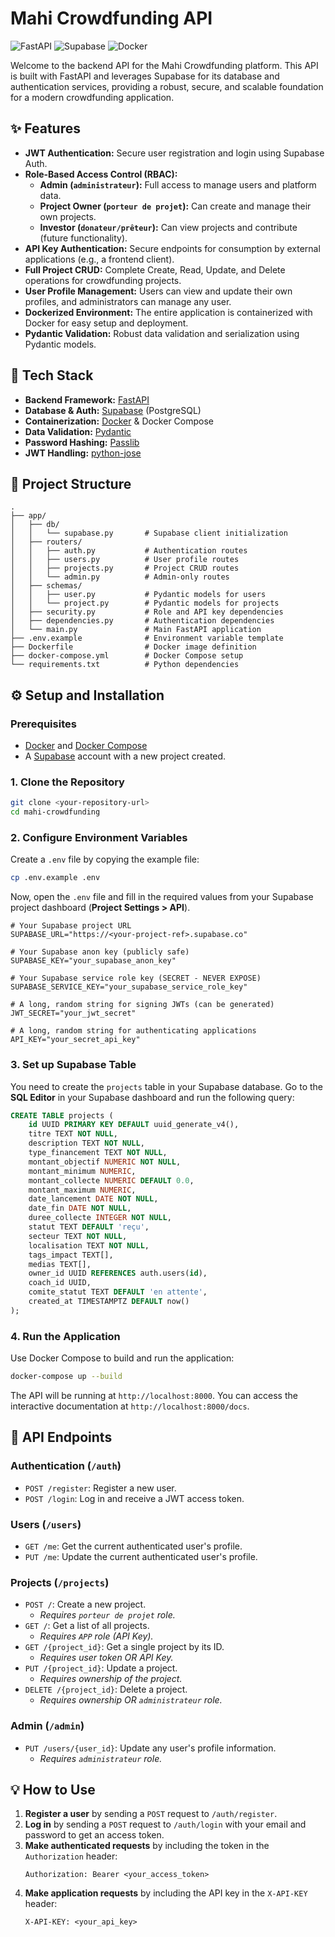 # Mahi Crowdfunding API

![FastAPI](https://img.shields.io/badge/FastAPI-009688?style=for-the-badge&logo=fastapi)
![Supabase](https://img.shields.io/badge/Supabase-3FCF8E?style=for-the-badge&logo=supabase)
![Docker](https://img.shields.io/badge/Docker-2496ED?style=for-the-badge&logo=docker)

Welcome to the backend API for the Mahi Crowdfunding platform. This API is built with FastAPI and leverages Supabase for its database and authentication services, providing a robust, secure, and scalable foundation for a modern crowdfunding application.

## ✨ Features

-   **JWT Authentication:** Secure user registration and login using Supabase Auth.
-   **Role-Based Access Control (RBAC):**
    -   **Admin (`administrateur`):** Full access to manage users and platform data.
    -   **Project Owner (`porteur de projet`):** Can create and manage their own projects.
    -   **Investor (`donateur/prêteur`):** Can view projects and contribute (future functionality).
-   **API Key Authentication:** Secure endpoints for consumption by external applications (e.g., a frontend client).
-   **Full Project CRUD:** Complete Create, Read, Update, and Delete operations for crowdfunding projects.
-   **User Profile Management:** Users can view and update their own profiles, and administrators can manage any user.
-   **Dockerized Environment:** The entire application is containerized with Docker for easy setup and deployment.
-   **Pydantic Validation:** Robust data validation and serialization using Pydantic models.

## 🚀 Tech Stack

-   **Backend Framework:** [FastAPI](https://fastapi.tiangolo.com/)
-   **Database & Auth:** [Supabase](https://supabase.com/) (PostgreSQL)
-   **Containerization:** [Docker](https://www.docker.com/) & Docker Compose
-   **Data Validation:** [Pydantic](https://pydantic-docs.helpmanual.io/)
-   **Password Hashing:** [Passlib](https://passlib.readthedocs.io/en/stable/)
-   **JWT Handling:** [python-jose](https://python-jose.readthedocs.io/en/latest/)

## 📂 Project Structure

```
.
├── app/
│   ├── db/
│   │   └── supabase.py       # Supabase client initialization
│   ├── routers/
│   │   ├── auth.py           # Authentication routes
│   │   ├── users.py          # User profile routes
│   │   ├── projects.py       # Project CRUD routes
│   │   └── admin.py          # Admin-only routes
│   ├── schemas/
│   │   ├── user.py           # Pydantic models for users
│   │   └── project.py        # Pydantic models for projects
│   ├── security.py           # Role and API key dependencies
│   ├── dependencies.py       # Authentication dependencies
│   └── main.py               # Main FastAPI application
├── .env.example              # Environment variable template
├── Dockerfile                # Docker image definition
├── docker-compose.yml        # Docker Compose setup
└── requirements.txt          # Python dependencies
```

## ⚙️ Setup and Installation

### Prerequisites

-   [Docker](https://www.docker.com/get-started) and [Docker Compose](https://docs.docker.com/compose/install/)
-   A [Supabase](https://supabase.com/) account with a new project created.

### 1. Clone the Repository

```bash
git clone <your-repository-url>
cd mahi-crowdfunding
```

### 2. Configure Environment Variables

Create a `.env` file by copying the example file:

```bash
cp .env.example .env
```

Now, open the `.env` file and fill in the required values from your Supabase project dashboard (**Project Settings > API**).

```env
# Your Supabase project URL
SUPABASE_URL="https://<your-project-ref>.supabase.co"

# Your Supabase anon key (publicly safe)
SUPABASE_KEY="your_supabase_anon_key"

# Your Supabase service role key (SECRET - NEVER EXPOSE)
SUPABASE_SERVICE_KEY="your_supabase_service_role_key"

# A long, random string for signing JWTs (can be generated)
JWT_SECRET="your_jwt_secret"

# A long, random string for authenticating applications
API_KEY="your_secret_api_key"
```

### 3. Set up Supabase Table

You need to create the `projects` table in your Supabase database. Go to the **SQL Editor** in your Supabase dashboard and run the following query:

```sql
CREATE TABLE projects (
    id UUID PRIMARY KEY DEFAULT uuid_generate_v4(),
    titre TEXT NOT NULL,
    description TEXT NOT NULL,
    type_financement TEXT NOT NULL,
    montant_objectif NUMERIC NOT NULL,
    montant_minimum NUMERIC,
    montant_collecte NUMERIC DEFAULT 0.0,
    montant_maximum NUMERIC,
    date_lancement DATE NOT NULL,
    date_fin DATE NOT NULL,
    duree_collecte INTEGER NOT NULL,
    statut TEXT DEFAULT 'reçu',
    secteur TEXT NOT NULL,
    localisation TEXT NOT NULL,
    tags_impact TEXT[],
    medias TEXT[],
    owner_id UUID REFERENCES auth.users(id),
    coach_id UUID,
    comite_statut TEXT DEFAULT 'en attente',
    created_at TIMESTAMPTZ DEFAULT now()
);
```

### 4. Run the Application

Use Docker Compose to build and run the application:

```bash
docker-compose up --build
```

The API will be running at `http://localhost:8000`. You can access the interactive documentation at `http://localhost:8000/docs`.

## 📖 API Endpoints

### Authentication (`/auth`)

-   `POST /register`: Register a new user.
-   `POST /login`: Log in and receive a JWT access token.

### Users (`/users`)

-   `GET /me`: Get the current authenticated user's profile.
-   `PUT /me`: Update the current authenticated user's profile.

### Projects (`/projects`)

-   `POST /`: Create a new project.
    -   *Requires `porteur de projet` role.*
-   `GET /`: Get a list of all projects.
    -   *Requires `APP` role (API Key).*
-   `GET /{project_id}`: Get a single project by its ID.
    -   *Requires user token OR API Key.*
-   `PUT /{project_id}`: Update a project.
    -   *Requires ownership of the project.*
-   `DELETE /{project_id}`: Delete a project.
    -   *Requires ownership OR `administrateur` role.*

### Admin (`/admin`)

-   `PUT /users/{user_id}`: Update any user's profile information.
    -   *Requires `administrateur` role.*

## 💡 How to Use

1.  **Register a user** by sending a `POST` request to `/auth/register`.
2.  **Log in** by sending a `POST` request to `/auth/login` with your email and password to get an access token.
3.  **Make authenticated requests** by including the token in the `Authorization` header:
    ```
    Authorization: Bearer <your_access_token>
    ```
4.  **Make application requests** by including the API key in the `X-API-KEY` header:
    ```
    X-API-KEY: <your_api_key>
    ```
